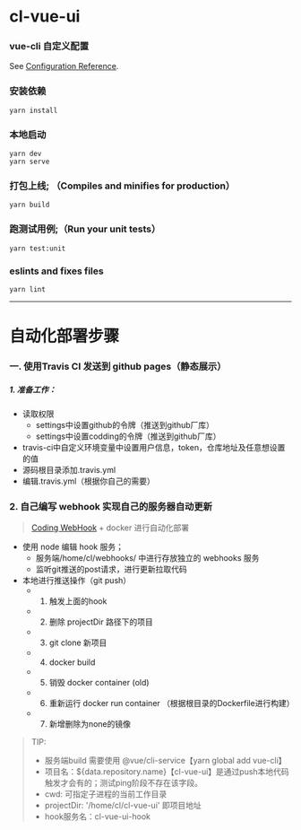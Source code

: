 # cl-vue-ui

### vue-cli 自定义配置
See [Configuration Reference](https://cli.vuejs.org/config/).

### 安装依赖
```
yarn install
```

### 本地启动
```
yarn dev
yarn serve
```

### 打包上线; （Compiles and minifies for production）
```
yarn build
```

### 跑测试用例;（Run your unit tests）
```
yarn test:unit
```

### eslints and fixes files
```
yarn lint
```

---

# 自动化部署步骤

### 一. 使用Travis CI 发送到 github pages（静态展示）

##### 1. 准备工作：

- 读取权限 
  - settings中设置github的令牌（推送到github厂库）
  - settings中设置codding的令牌（推送到github厂库）
- travis-ci中自定义环境变量中设置用户信息，token，仓库地址及任意想设置的值
- 源码根目录添加.travis.yml
- 编辑.travis.yml（根据你自己的需要）

### 2. 自己编写 webhook 实现自己的服务器自动更新

> [Coding WebHook](https://help.coding.net/docs/project/open/webhook.html) + docker 进行自动化部署

- 使用 node 编辑 hook 服务；
  - 服务端/home/cl/webhooks/ 中进行存放独立的 webhooks 服务
  - 监听git推送的post请求，进行更新拉取代码 
- 本地进行推送操作（git push）
  - 1. 触发上面的hook
  - 2. 删除 projectDir 路径下的项目
  - 3. git clone 新项目
  - 4. docker build
  - 5. 销毁 docker container (old)
  - 6. 重新运行 docker run container （根据根目录的Dockerfile进行构建）
  - 7. 新增删除为none的镜像
  
> TIP: 
> - 服务端build 需要使用 @vue/cli-service【yarn global add vue-cli】
> - 项目名：${data.repository.name}【cl-vue-ui】是通过push本地代码触发才会有的；测试ping阶段不存在该字段。
> - cwd: 可指定子进程的当前工作目录
> - projectDir: '/home/cl/cl-vue-ui' 即项目地址
> - hook服务名：cl-vue-ui-hook
